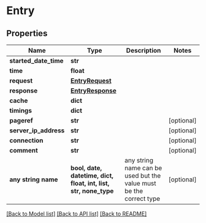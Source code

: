 # Entry


## Properties
Name | Type | Description | Notes
------------ | ------------- | ------------- | -------------
**started_date_time** | **str** |  | 
**time** | **float** |  | 
**request** | [**EntryRequest**](EntryRequest.md) |  | 
**response** | [**EntryResponse**](EntryResponse.md) |  | 
**cache** | **dict** |  | 
**timings** | **dict** |  | 
**pageref** | **str** |  | [optional] 
**server_ip_address** | **str** |  | [optional] 
**connection** | **str** |  | [optional] 
**comment** | **str** |  | [optional] 
**any string name** | **bool, date, datetime, dict, float, int, list, str, none_type** | any string name can be used but the value must be the correct type | [optional]

[[Back to Model list]](../README.md#documentation-for-models) [[Back to API list]](../README.md#documentation-for-api-endpoints) [[Back to README]](../README.md)


